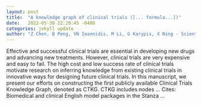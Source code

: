 ```yaml
---
layout: post
title:  "A knowledge graph of clinical trials ([... formula...])"
date:   2022-05-30 22:20:45 -0400
categories: jekyll update
author: "Z Chen, B Peng, VN Ioannidis, M Li, G Karypis, X Ning - Scientific Reports, 2022"
---
```

Effective and successful clinical trials are essential in developing new drugs and advancing new treatments. However, clinical trials are very expensive and easy to fail. The high cost and low success rate of clinical trials motivate research on inferring knowledge from existing clinical trials in innovative ways for designing future clinical trials. In this manuscript, we present our efforts on constructing the first publicly available Clinical Trials Knowledge Graph, denoted as CTKG. CTKG includes nodes … Cites: ‪Biomedical and clinical English model packages in the Stanza …‬